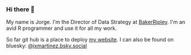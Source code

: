 ### Hi there 👋

My name is Jorge. I'm the Director of Data Strategy at [BakerRipley](https://bakerripley.org). I'm an avid R programmer and use it for all my work.

So far git hub is a place to deploy [my website](https://jxmartinez.com). I can also be found on bluesky: [@jxmartinez.bsky.social](https://bsky.app/profile/jxmartinez.bsky.social) 

<!--
**martinez-jorge/martinez-jorge** is a ✨ _special_ ✨ repository because its `README.md` (this file) appears on your GitHub profile.

Here are some ideas to get you started:

- 🔭 I’m currently working on ...
- 🌱 I’m currently learning ...
- 👯 I’m looking to collaborate on ...
- 🤔 I’m looking for help with ...
- 💬 Ask me about ...
- 📫 How to reach me: ...
- 😄 Pronouns: ...
- ⚡ Fun fact: ...
-->
